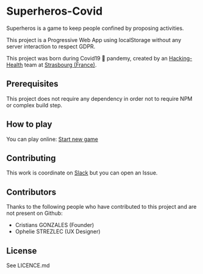 # Superheros-Covid

Superheros is a game to keep people confined by proposing activities.

This project is a Progressive Web App using localStorage without any server interaction to respect GDPR.

This project was born during Covid19 🦠 pandemy, created by an [Hacking-Health](https://hacking-health.org/) team at [Strasbourg (France)](http://hackinghealth.camp/).

## Prerequisites

This project does not require any dependency in order not to require NPM or complex build step.

## How to play

You can play online: [Start new game](https://superheros-covid.github.io)

## Contributing

This work is coordinate on [Slack](hhcamp2020.slack.com) but you can open an Issue.

## Contributors

Thanks to the following people who have contributed to this project and are not present on Github:
* Cristians GONZALES (Founder)
* Ophelie STREZLEC (UX Designer)


## License

See LICENCE.md